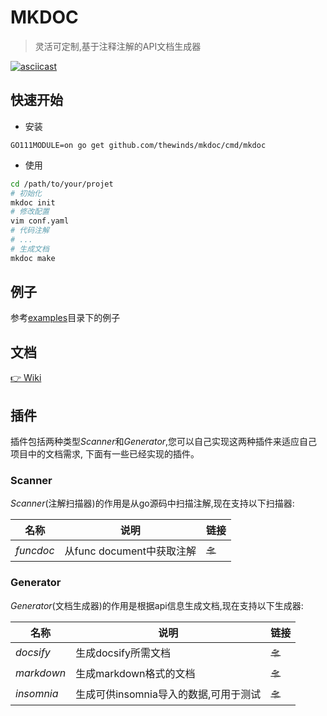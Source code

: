 # MKDOC
> 灵活可定制,基于注释注解的API文档生成器

[![asciicast](https://asciinema.org/a/fIDwADlE8X1MtCCSNb8bUJPte.svg)](https://asciinema.org/a/fIDwADlE8X1MtCCSNb8bUJPte)

## 快速开始

- 安装

```shell
GO111MODULE=on go get github.com/thewinds/mkdoc/cmd/mkdoc
```

- 使用

```bash
cd /path/to/your/projet
# 初始化
mkdoc init
# 修改配置
vim conf.yaml
# 代码注解
# ...
# 生成文档
mkdoc make
```

## 例子
参考[examples](https://github.com/TheWinds/mkdoc/tree/master/_examples)目录下的例子

## 文档
[👉 Wiki](https://github.com/TheWinds/mkdoc/wiki)

## 插件
插件包括两种类型*Scanner*和*Generator*,您可以自己实现这两种插件来适应自己项目中的文档需求,
下面有一些已经实现的插件。
### Scanner

*Scanner*(注解扫描器)的作用是从go源码中扫描注解,现在支持以下扫描器:

| 名称    | 说明                      | 链接                                                         |
| ------- | ------------------------- | ------------------------------------------------------------ |
| *funcdoc* | 从func document中获取注解 | [🛸](https://github.com/TheWinds/mkdoc/tree/master/scanners/funcdoc) |



### Generator

*Generator*(文档生成器)的作用是根据api信息生成文档,现在支持以下生成器:

| 名称     | 说明                                  | 链接                                  |
| -------- | ------------------------------------- | --------------------------------------- |
| *docsify* | 生成docsify所需文档                | [🛸](https://github.com/TheWinds/mkdoc/tree/master/generators/docsify) |
| *markdown* | 生成markdown格式的文档                | [🛸](https://github.com/TheWinds/mkdoc/tree/master/generators/markdown) |
| *insomnia* | 生成可供insomnia导入的数据,可用于测试 | [🛸](https://github.com/TheWinds/mkdoc/tree/master/generators/insomnia) |

